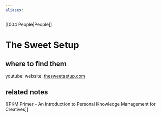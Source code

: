```yaml
---
aliases: 
---
```


[[004 People|People]]

# The Sweet Setup

## where to find them
youtube: 
website: [thesweetsetup.com](https://thesweetsetup.com/)

## related notes
[[PKM Primer - An Introduction to Personal Knowledge Management for Creatives]]